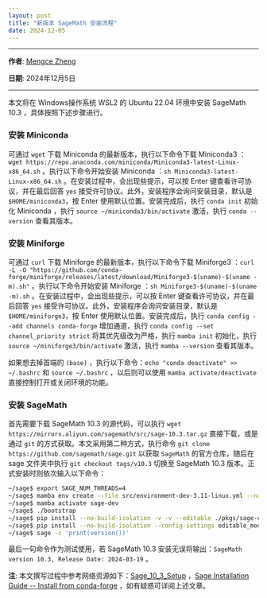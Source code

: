 ```yaml
---
layout: post
title: "新版本 SageMath 安装流程"
date: 2024-12-05
---
```


---

**作者**: [Mengce Zheng](https://mengcezheng.github.io/)

**日期**: 2024年12月5日

---

本文将在 Windows操作系统 WSL2 的 Ubuntu 22.04 环境中安装 SageMath 10.3 ，具体按照下述步骤进行。

### 安装 Miniconda

可通过 `wget` 下载 Miniconda 的最新版本，执行以下命令下载 Miniconda3 ：`wget https://repo.anaconda.com/miniconda/Miniconda3-latest-Linux-x86_64.sh` 。执行以下命令开始安装 Miniconda ：`sh Miniconda3-latest-Linux-x86_64.sh` 。在安装过程中，会出现些提示，可以按 Enter 键查看许可协议，并在最后回答 `yes` 接受许可协议。此外，安装程序会询问安装目录，默认是 `$HOME/miniconda3`，按 Enter 使用默认位置。安装完成后，执行 `conda init` 初始化 Miniconda ，执行 `source ~/miniconda3/bin/activate` 激活，执行 `conda --version` 查看其版本。

### 安装 Miniforge

可通过 `curl` 下载 Miniforge 的最新版本，执行以下命令下载 Miniforge3 ：`curl -L -O "https://github.com/conda-forge/miniforge/releases/latest/download/Miniforge3-$(uname)-$(uname -m).sh"` 。执行以下命令开始安装 Miniforge ：`sh Miniforge3-$(uname)-$(uname -m).sh` 。在安装过程中，会出现些提示，可以按 Enter 键查看许可协议，并在最后回答 `yes` 接受许可协议。此外，安装程序会询问安装目录，默认是 `$HOME/miniforge3`，按 Enter 使用默认位置。安装完成后，执行 `conda config --add channels conda-forge` 增加通道，执行 `conda config --set channel_priority strict` 将其优先级改为严格，执行 `mamba init` 初始化，执行 `source ~/miniforge3/bin/activate` 激活，执行 `mamba --version` 查看其版本。

如果想去掉首端的 `(base)` ，执行以下命令：`echo "conda deactivate" >> ~/.bashrc` 和 `source ~/.bashrc` ，以后则可以使用 `mamba activate/deactivate` 直接控制打开或关闭环境的功能。

### 安装 SageMath

首先需要下载 SageMath 10.3 的源代码，可以执行 `wget https://mirrors.aliyun.com/sagemath/src/sage-10.3.tar.gz` 直接下载，或是通过 `git` 的方式获取。本文采用第二种方式，执行命令 `git clone https://github.com/sagemath/sage.git` 以获取 `SageMath` 的官方仓库，随后在 sage 文件夹中执行 `git checkout tags/v10.3` 切换至 SageMath 10.3 版本。正式安装时则依次输入以下命令：

```bash
~/sage$ export SAGE_NUM_THREADS=4
~/sage$ mamba env create --file src/environment-dev-3.11-linux.yml --name sage-dev
~/sage$ mamba activate sage-dev
~/sage$ ./bootstrap
~/sage$ pip install --no-build-isolation -v -v --editable ./pkgs/sage-conf_conda ./pkgs/sage-setup
~/sage$ pip install --no-build-isolation --config-settings editable_mode=compat -v -v --editable ./src
~/sage$ sage -c 'print(version())'
```

最后一句命令作为测试使用，若 SageMath 10.3 安装无误将输出：`SageMath version 10.3, Release Date: 2024-03-19` 。

**注**: 本文撰写过程中参考网络资源如下：[Sage\_10\_3\_Setup](https://al3xei709.github.io/2024/04/13/Sage_10_3_Setup/) ，[Sage Installation Guide -- Install from conda-forge](https://doc.sagemath.org/html/en/installation/conda.html) ，如有疑惑可详阅上述文章。
